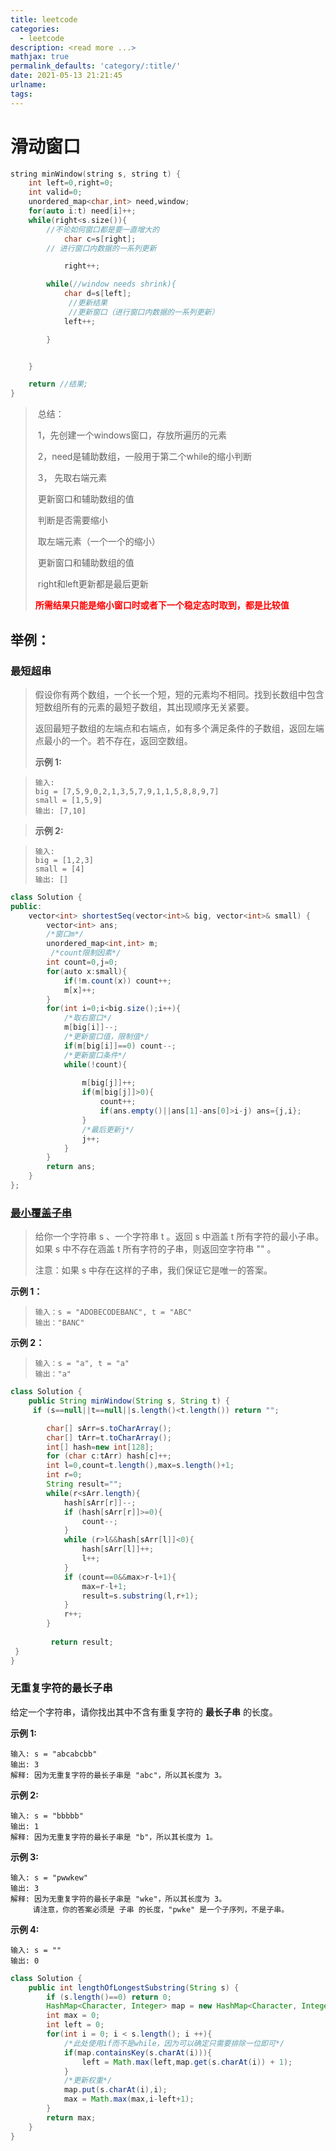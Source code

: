 ```yaml
---
title: leetcode
categories:
  - leetcode
description: <read more ...>
mathjax: true
permalink_defaults: 'category/:title/'
date: 2021-05-13 21:21:45
urlname:
tags:
---
```












# 滑动窗口

```c++
string minWindow(string s, string t) {
    int left=0,right=0;
    int valid=0;
    unordered_map<char,int> need,window;
    for(auto i:t) need[i]++;
    while(right<s.size()){
        //不论如何窗口都是要一直增大的
            char c=s[right];
        // 进行窗口内数据的一系列更新

            right++;

        while(//window needs shrink){
            char d=s[left];
             //更新结果
             //更新窗口（进行窗口内数据的一系列更新）
            left++;

        }


    }

    return //结果;
}
```

> ​		总结：
>
> ​		1，先创建一个windows窗口，存放所遍历的元素
>
> ​		2，need是辅助数组，一般用于第二个while的缩小判断
>
> ​		3， 先取右端元素
>
> ​				更新窗口和辅助数组的值
>
> ​				判断是否需要缩小
>
> ​				取左端元素（一个一个的缩小）
>
> ​				更新窗口和辅助数组的值
>
> ​				right和left更新都是最后更新
>
> ​		<strong style="color:red;">		所需结果只能是缩小窗口时或者下一个稳定态时取到，都是比较值</strong>

## 举例：

### 最短超串



> 假设你有两个数组，一个长一个短，短的元素均不相同。找到长数组中包含短数组所有的元素的最短子数组，其出现顺序无关紧要。
>
> 返回最短子数组的左端点和右端点，如有多个满足条件的子数组，返回左端点最小的一个。若不存在，返回空数组。
>
> **示例 1:**

> ```
> 输入:
> big = [7,5,9,0,2,1,3,5,7,9,1,1,5,8,8,9,7]
> small = [1,5,9]
> 输出: [7,10]
> ```

> **示例 2:**

> ```
> 输入:
> big = [1,2,3]
> small = [4]
> 输出: []
> ```





```java
class Solution {
public:
    vector<int> shortestSeq(vector<int>& big, vector<int>& small) {
        vector<int> ans;
        /*窗口m*/
        unordered_map<int,int> m;
         /*count限制因素*/
        int count=0,j=0;
        for(auto x:small){
            if(!m.count(x)) count++;
            m[x]++;
        } 
        for(int i=0;i<big.size();i++){
            /*取右窗口*/
            m[big[i]]--;
            /*更新窗口值，限制值*/
            if(m[big[i]]==0) count--;
            /*更新窗口条件*/
            while(!count){
                
                m[big[j]]++;
                if(m[big[j]]>0){
                    count++;
                    if(ans.empty()||ans[1]-ans[0]>i-j) ans={j,i};
                } 
                /*最后更新j*/
                j++;
            }
        }
        return ans;
    }
};
```

### [最小覆盖子串](https://leetcode-cn.com/problems/minimum-window-substring/)

> 给你一个字符串 s 、一个字符串 t 。返回 s 中涵盖 t 所有字符的最小子串。如果 s 中不存在涵盖 t 所有字符的子串，则返回空字符串 "" 。
>
> 注意：如果 s 中存在这样的子串，我们保证它是唯一的答案。

**示例 1：**

> ```
> 输入：s = "ADOBECODEBANC", t = "ABC"
> 输出："BANC"
> ```

**示例 2：**

> ```
> 输入：s = "a", t = "a"
> 输出："a"
> ```

```java
class Solution {
    public String minWindow(String s, String t) {
     if (s==null||t==null||s.length()<t.length()) return "";

        char[] sArr=s.toCharArray();
        char[] tArr=t.toCharArray();
        int[] hash=new int[128];
        for (char c:tArr) hash[c]++;
        int l=0,count=t.length(),max=s.length()+1;
        int r=0;
        String result="";
        while(r<sArr.length){
            hash[sArr[r]]--;
            if (hash[sArr[r]]>=0){
                count--;
            }
            while (r>l&&hash[sArr[l]]<0){
                hash[sArr[l]]++;
                l++;
            }
            if (count==0&&max>r-l+1){
                max=r-l+1;
                result=s.substring(l,r+1);
            }
            r++;
        }
        
         return result;
 }
}
```

### 无重复字符的最长子串

给定一个字符串，请你找出其中不含有重复字符的 **最长子串** 的长度。

**示例 1:**

```plain
输入: s = "abcabcbb"
输出: 3 
解释: 因为无重复字符的最长子串是 "abc"，所以其长度为 3。
```

**示例 2:**

```plain
输入: s = "bbbbb"
输出: 1
解释: 因为无重复字符的最长子串是 "b"，所以其长度为 1。
```

**示例 3:**

```plain
输入: s = "pwwkew"
输出: 3
解释: 因为无重复字符的最长子串是 "wke"，所以其长度为 3。
     请注意，你的答案必须是 子串 的长度，"pwke" 是一个子序列，不是子串。
```

**示例 4:**

```plain
输入: s = ""
输出: 0
```

```java
class Solution {
    public int lengthOfLongestSubstring(String s) {
        if (s.length()==0) return 0;
        HashMap<Character, Integer> map = new HashMap<Character, Integer>();
        int max = 0;
        int left = 0;
        for(int i = 0; i < s.length(); i ++){
            /*此处使用if而不是while，因为可以确定只需要排除一位即可*/
            if(map.containsKey(s.charAt(i))){
                left = Math.max(left,map.get(s.charAt(i)) + 1);
            }
            /*更新权重*/
            map.put(s.charAt(i),i);
            max = Math.max(max,i-left+1);
        }
        return max;
    }
}


```





